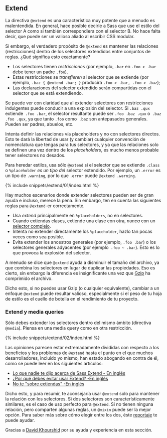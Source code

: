 
## Extend

La directiva `@extend` es una característica muy potente que a menudo es malentendida. En general, hace posible decirle a Sass que use el estilo del selector A como si también correspondiera con el selector B. No hace falta decir, que puede ser un valioso aliado al escribir CSS modular.

Si embargo, el verdadero propósito de `@extend` es mantener las relaciones (restricciones) dentro de los selectores extendidos entre conjuntos de reglas. ¿Qué significa esto exactamente?

- Los selectores tienen *restricciones* (por ejemplo, `.bar` en `.foo > .bar` debe tener un padre `.foo`).
- Estas restricciones se *transfieren* al selector que se extiende (por ejemplo, `.baz { @extend .bar; }` producirá `.foo > .bar, .foo > .baz`);
- Las declaraciones del selector extendido serán compartidas con el selector que se está extendiendo.

Se puede ver con claridad que al extender selectores con restricciones indulgentes puede conducir a una explosión del selector. Si `.baz .qux` extiende` .foo .bar`, el selector resultante puede ser `.foo .baz .qux` o` .baz .foo .qux`, ya que tanto `.foo` como` .baz` son antepasados ​​generales. Pueden ser padres, abuelos, etc.

Intenta definir las relaciones vía placeholders y no con selectores directos. Esto te dará la libertad de usar (y cambiar) cualquier convención de nomenclatura que tengas para tus selectores, y ya que las relaciones solo se definen una vez dentro de los *placeholders*, es mucho menos probable tener selectores no desados.

Para heredar estilos, usa sólo `@extend` si el selector que se extiende `.class` o `%placeholder` _es un tipo del_ selector extendido. Por ejemplo, un `.error` es un tipo de `.warning`, por lo que `.error` puede `@extend .warning`.

{% include snippets/extend/01/index.html %}

Hay muchos escenarios donde extender selectores pueden ser de gran ayuda e incluso, merece la pena. Sin embargo, ten en cuenta las siguientes reglas para `@extend`-er correctamente.

* Usa *extend* principalmente en `%placeholders`, no en selectores.
* Cuando extiendas clases, extiende una clase con otra, _nunca_ con un [selector complejo](https://www.w3.org/TR/selectors4/#syntax).
* Intenta no extender directamente los `%placeholder`, hazlo tan pocas veces como sea posible.
* Evita extender los ancestros generales ​​(por ejemplo, `.foo .bar`) o los selectores generales adyacentes (por ejemplo` .foo ~ .bar`). Esto es lo que provoca la explosión del selector.

<div class="note">
  <p>A menudo se dice que <code>@extend</code> ayuda a disminuir el tamaño del archivo, ya que combina los selectores en lugar de duplicar las propiedades. Eso es cierto, sin embargo la diferencia es insignificante una vez que <a href="https://en.wikipedia.org/wiki/Gzip">Gzip</a> ha comprimido el archivo.</p>
  <p>Dicho esto, si no puedes usar Gzip (o cualquier equivalente), cambiar a un enfoque <code>@extend</code> puede resultar valioso, especialmente si el peso de tu hoja de estilo es el cuello de botella en el rendimiento de tu proyecto.</p>
</div>

### Extend y media queries

Sólo debes extender los selectores dentro del mismo ámbito (directiva `@media`). Piensa en una media query como en otra restricción.

{% include snippets/extend/02/index.html %}

Las opiniones parecen estar extremadamente divididas con respecto a los beneficios y los problemas de `@extend` hasta el punto en el que muchos desarrolladores, incluido yo mismo, han estado abogando en contra de él, como se puede leer en los siguientes artículos:

* [Lo que nadie te dijo acerca de Sass Extend - En inglés](https://www.sitepoint.com/sass-extend-nobody-told-you/)
* [¿Por qué debes evitar usar Extend? -En inglés](https://www.sitepoint.com/avoid-sass-extend/)
* [No te "sobre extiendas" -En inglés](https://pressupinc.com/blog/2014/11/dont-overextend-yourself-in-sass/)

Dicho esto, y para resumir, te aconsejaría usar `@extend` solo para mantener la relación con los selectores. Si dos selectores son característicamente similares, es el caso de uso perfecto para `@extend`. Si no tienen ninguna relación, pero comparten algunas reglas, un `@mixin` puede ser la mejor opción. Para saber más sobre cómo elegir entre los dos, éste [reportaje](https://csswizardry.com/2014/11/when-to-use-extend-when-to-use-a-mixin/) te puede ayudar.

<div class="note">
  <p>Gracias a <a href="https://twitter.com/davidkpiano">David Khourshid</a> por su ayuda y experiencia en esta sección.</p>
</div>
